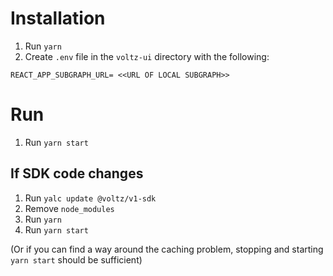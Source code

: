 # Installation

1. Run `yarn`
2. Create `.env` file in the `voltz-ui` directory with the following:

```
REACT_APP_SUBGRAPH_URL= <<URL OF LOCAL SUBGRAPH>>
```

# Run

1. Run `yarn start`

## If SDK code changes

1. Run `yalc update @voltz/v1-sdk`
2. Remove `node_modules`
3. Run `yarn`
4. Run `yarn start`

(Or if you can find a way around the caching problem, stopping and starting `yarn start` should be sufficient)
